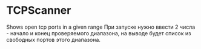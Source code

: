 # TCPScanner
Shows open tcp ports in a given range
При запуске нужно ввести 2 числа - начало и конец проверяемого диапазона, на выводе будет список из свободных портов этого диапазона.
